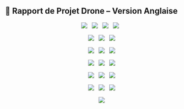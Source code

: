 ## 🚁 Rapport de Projet Drone – Version Anglaise

<p align="center">
  <img src="https://github.com/MansLeoo/DroneProject/blob/main/img/MansLeo_Drone_Project_ANG_page-0000.jpg?raw=true">
  <img src="https://github.com/MansLeoo/DroneProject/blob/main/img/MansLeo_Drone_Project_ANG_page-0001.jpg?raw=true">
  <img src="https://github.com/MansLeoo/DroneProject/blob/main/img/MansLeo_Drone_Project_ANG_page-0002.jpg?raw=true">
  <img src="https://github.com/MansLeoo/DroneProject/blob/main/img/MansLeo_Drone_Project_ANG_page-0003.jpg?raw=true">
</p>
<p align="center">
  <img src="https://github.com/MansLeoo/DroneProject/blob/main/img/MansLeo_Drone_Project_ANG_page-0004.jpg?raw=true">
  <img src="https://github.com/MansLeoo/DroneProject/blob/main/img/MansLeo_Drone_Project_ANG_page-0005.jpg?raw=true">
  <img src="https://github.com/MansLeoo/DroneProject/blob/main/img/MansLeo_Drone_Project_ANG_page-0006.jpg?raw=true">
</p>
<p align="center">
  <img src="https://github.com/MansLeoo/DroneProject/blob/main/img/MansLeo_Drone_Project_ANG_page-0007.jpg?raw=true">
  <img src="https://github.com/MansLeoo/DroneProject/blob/main/img/MansLeo_Drone_Project_ANG_page-0008.jpg?raw=true">
  <img src="https://github.com/MansLeoo/DroneProject/blob/main/img/MansLeo_Drone_Project_ANG_page-0009.jpg?raw=true">
</p>
<p align="center">
  <img src="https://github.com/MansLeoo/DroneProject/blob/main/img/MansLeo_Drone_Project_ANG_page-0010.jpg?raw=true">
  <img src="https://github.com/MansLeoo/DroneProject/blob/main/img/MansLeo_Drone_Project_ANG_page-0011.jpg?raw=true">
  <img src="https://github.com/MansLeoo/DroneProject/blob/main/img/MansLeo_Drone_Project_ANG_page-0012.jpg?raw=true">
</p>
<p align="center">
  <img src="https://github.com/MansLeoo/DroneProject/blob/main/img/MansLeo_Drone_Project_ANG_page-0013.jpg?raw=true">
  <img src="https://github.com/MansLeoo/DroneProject/blob/main/img/MansLeo_Drone_Project_ANG_page-0014.jpg?raw=true">
  <img src="https://github.com/MansLeoo/DroneProject/blob/main/img/MansLeo_Drone_Project_ANG_page-0015.jpg?raw=true">
</p>
<p align="center">
  <img src="https://github.com/MansLeoo/DroneProject/blob/main/img/MansLeo_Drone_Project_ANG_page-0016.jpg?raw=true">
  <img src="https://github.com/MansLeoo/DroneProject/blob/main/img/MansLeo_Drone_Project_ANG_page-0017.jpg?raw=true">
  <img src="https://github.com/MansLeoo/DroneProject/blob/main/img/MansLeo_Drone_Project_ANG_page-0018.jpg?raw=true">
</p>
<p align="center">
  <img src="https://github.com/MansLeoo/DroneProject/blob/main/img/MansLeo_Drone_Project_ANG_page-0019.jpg?raw=true">
</p>
